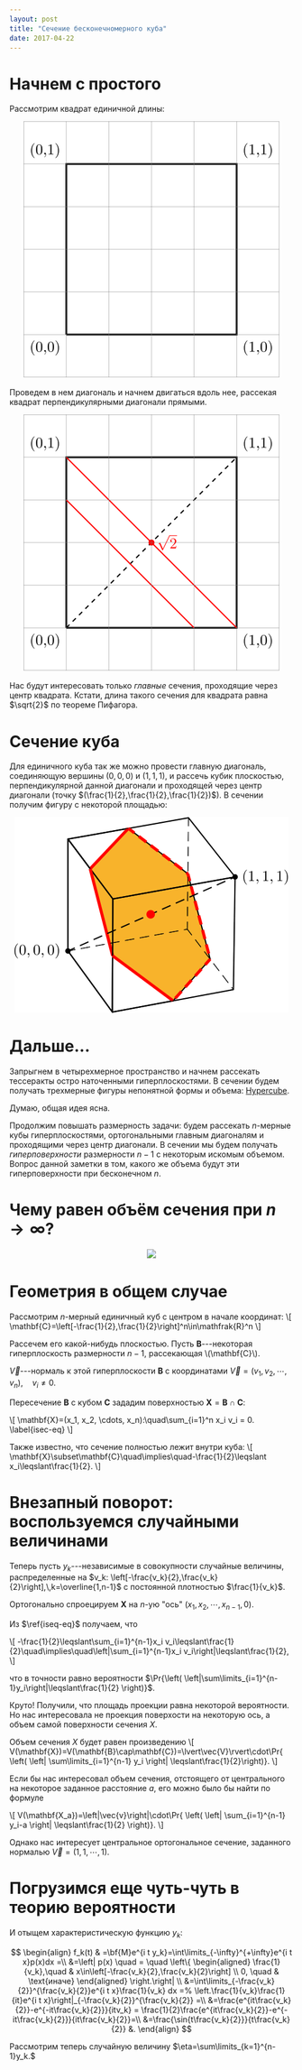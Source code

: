 ```yaml
---
layout: post
title: "Сечение бесконечномерного куба"
date: 2017-04-22
---
```

<script type="text/x-mathjax-config">
	MathJax.Hub.Config({
		extensions: ["tex2jax.js"],
		jax: ["input/TeX","output/HTML-CSS"],
		tex2jax: {inlineMath:  [["$", "$"],  ["\\(", "\\)"]],
			  displayMath: [["$$","$$"], ["\\[", "\\]"]]},
	TeX: {
		extensions: ["AMSmath.js", "AMSsymbols.js"],
		equationNumbers: {autoNumber: "AMS"},
	},
	"HTML-CSS": {availableFonts: ["TeX"], preferredFont: "TeX", webFont: "TeX"},
	});
</script>

<script type="text/javascript"
    src="https://cdn.mathjax.org/mathjax/latest/MathJax.js?config=TeX-AMS-MML_HTMLorMML">
</script>

# Начнем с простого
Pассмотрим квадрат единичной длины:

<p align="center">
<img src="/assets/2017-04-cube/square-1.svg"/>
</p>

Проведем в нем диагональ и начнем двигаться вдоль нее, рассекая квадрат перпендикулярными диагонали прямыми.

<p align="center">
<img src="/assets/2017-04-cube/square-2.svg"/>
</p>

Нас будут интересовать только _главные_ сечения, проходящие через центр квадрата. Кстати, длина такого сечения для квадрата равна $\sqrt{2}$ по теореме Пифагора.

# Сечение куба
Для единичного куба так же можно провести главную диагональ, соединяющую вершины $(0,0,0)$ и $(1,1,1)$, и рассечь кубик плоскостью, 
перпендикулярной данной диагонали и проходящей через центр диагонали (точку $(\frac{1}{2},\frac{1}{2},\frac{1}{2})$).
В сечении получим фигуру с некоторой площадью:

<p align="center">
<img src="/assets/2017-04-cube/slice-1.svg"/>
</p>

# Дальше...
Запрыгнем в четырехмерное пространство и начнем рассекать тессеракты остро наточенными гиперплоскостями. В сечении будем получать трехмерные фигуры непонятной формы и объема:
[Hypercube](http://imgur.com/gallery/Frqrj).

Думаю, общая идея ясна.

Продолжим повышать размерность задачи: будем рассекать $n$-мерные кубы гиперплоскостями, ортогональными главным диагоналям и проходящими через центр диагонали.
В сечении мы будем получать *гиперповерхности* размерности $n-1$ с некоторым искомым объемом.
Вопрос данной заметки в том, какого же объема будут эти гиперповерхности при бесконечном $n$.

# Чему равен объём сечения при $n\to\infty$?
<center>
<img src="https://prepsmarter.com/blog/content/images/2016/06/deeper.jpg"/>
</center>

# Геометрия в общем случае
Рассмотрим $n$-мерный единичный куб с центром в начале координат:
\\[
\mathbf{C}=\left[-\frac{1}{2},\frac{1}{2}\right]^n\in\mathfrak{R}^n
\\]

Рассечем его какой-нибудь плоскостью.
Пусть $\mathbf{B}$---некоторая гиперплоскость размерности $n-1$, рассекающая \\(\mathbf{C}\\).

$\vec{V}$---нормаль к этой гиперплоскости $\mathbf{B}$ с координатами $\vec{V}=(v_1,v_2,\cdots,v_n),\quad v_i\neq0$.

Пересечение $\mathbf{B}$ с кубом $\mathbf{C}$ зададим поверхностью $\mathbf{X}=\mathbf{B}\cap\mathbf{C}$:

\\[
\mathbf{X}=(x_1, x_2, \cdots, x_n):\quad\sum_{i=1}^n x_i v_i = 0.
\label{isec-eq}
\\]

Также известно, что сечение полностью лежит внутри куба:
\\[
\mathbf{X}\subset\mathbf{C}\quad\implies\quad-\frac{1}{2}\leqslant x_i\leqslant\frac{1}{2}.
\\]

# Внезапный поворот: воспользуемся случайными величинами

Теперь пусть $y_k$---независимые в совокупности случайные величины, распределенные на $v_k: \left[-\frac{v_k}{2},\frac{v_k}{2}\right],\,k=\overline{1,n-1}$
с постоянной плотностью $\frac{1}{v_k}$.

Ортогонально спроецируем $\mathbf{X}$ на $n$-ую "ось" $(x_1,x_2,\cdots,x_{n{-}1},0)$.

Из $\ref{iseq-eq}$ получаем, что

\\[
-\frac{1}{2}\leqslant\sum_{i=1}^{n-1}x_i v_i\leqslant\frac{1}{2}\quad\implies\quad\left|\sum_{i=1}^{n-1}x_i v_i\right|\leqslant\frac{1}{2},
\\]

что в точности равно вероятности
$\Pr{\left( \left|\sum\limits_{i=1}^{n-1}y_i\right|\leqslant\frac{1}{2} \right)}$.

Круто! Получили, что площадь проекции равна некоторой вероятности. Но нас интересовала не проекция поверхости на некоторую ось, а объем самой поверхности сечения $X$.

Объем сечения $X$ будет равен произведению 
\\[
V(\mathbf{X})=V(\mathbf{B}\cap\mathbf{C})=\lvert\vec{V}\rvert\cdot\Pr{ \left( \left| \sum\limits_{i=1}^{n-1} y_i \right| \leqslant\frac{1}{2}\right)}.
\\]

Если бы нас интересовал объем сечения, отстоящего от центрального на некоторое заданное расстояние $a$, его можно было бы найти по формуле

\\[
V(\mathbf{X_a})=\left|\vec{v}\right|\cdot\Pr{ \left( \left| \sum_{i=1}^{n-1} y_i-a \right| \leqslant\frac{1}{2} \right)}.
\\]

Однако нас интересует центральное ортогональное сечение, заданного нормалью $\vec{V}=(1,1,\cdots,1)$.

# Погрузимся еще чуть-чуть в теорию вероятности
И отыщем характеристическую функцию $y_k$:

$$
\begin{align}
f_k(t) & =\bf{M}e^{i t y_k}=\int\limits_{-\infty}^{+\infty}e^{i t x}p(x)dx  =\\
&=\left| p(x) \quad = \quad \left\{ 
\begin{aligned}
\frac{1}{v_k},\quad  & x\in\left[-\frac{v_k}{2},\frac{v_k}{2}\right] \\
0, \quad            & \text{иначе}
\end{aligned}
\right.\right| \\
&=\int\limits_{-\frac{v_k}{2}}^{\frac{v_k}{2}}e^{i t x}\frac{1}{v_k} dx =%
\left.\frac{1}{v_k}\frac{1}{it}e^{i t x}\right|_{-\frac{v_k}{2}}^{\frac{v_k}{2}} =\\
&=\frac{e^{it\frac{v_k}{2}}-e^{-it\frac{v_k}{2}}}{itv_k} =
\frac{1}{2}\frac{e^{it\frac{v_k}{2}}-e^{-it\frac{v_k}{2}}}{it\frac{v_k}{2}}=\\
&=\frac{\sin{t\frac{v_k}{2}}}{t\frac{v_k}{2}} &.
\end{align}
$$

Рассмотрим теперь случайную величину $\eta=\sum\limits_{k=1}^{n-1}y_k.$
